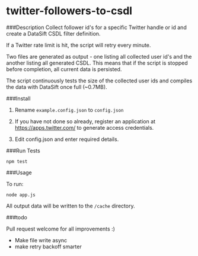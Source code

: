 twitter-followers-to-csdl
=========================

###Description
Collect follower id's for a specific Twitter handle or id and create a DataSift CSDL filter definition.

If a Twitter rate limit is hit, the script will retry every minute.

Two files are generated as output - one listing all collected user id's and the another listing all generated CSDL. This means that if the script is stopped before completion, all current data is persisted.

The script continuously tests the size of the collected user ids and compiles the data with DataSift once full (~0.7MB).

###Install

1) Rename ```example.config.json``` to ```config.json```

2) If you have not done so already, register an application at https://apps.twitter.com/ to generate access credentials.

2) Edit config.json and enter required details.

###Run Tests

```npm test```

###Usage

To run:

```node app.js```

All output data will be written to the ```/cache``` directory.


###todo

Pull request welcome for all improvements :)

 * Make file write async
 * make retry backoff smarter
